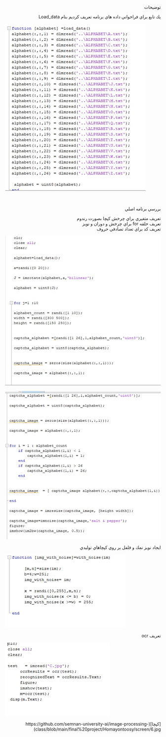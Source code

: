 <div dir="rtl">
  
  توضيحات
    </div>
    
    
  
<div dir="rtl">
 

يك تابع براي فراخواني داده هاي برنامه تعريف كرديم بنام 
Load_data 
</div>
    

![load_data](https://github.com/semnan-university-ai/image-processing-class/blob/main/final%20project/Homayontoosy/screen/1.jpg)

<br/>

<div dir="rtl">
  
   بررسي برنامه اصلي 
  
  تعريف متغيري براي چرخش كپچا بصورت رندوم
  <br/>
  تعريف حلقه for براي چرخش و دوران و نويز
  <br/>
  تعريف كد براي تعداد تصادفي حروف

  
</div>

    

![برنامه اصلي](https://github.com/semnan-university-ai/image-processing-class/blob/main/final%20project/Homayontoosy/screen/2.jpg)




![برنامه اصلي](https://github.com/semnan-university-ai/image-processing-class/blob/main/final%20project/Homayontoosy/screen/3.jpg)



<div dir="rtl">
  
   ايجاد نويز نمك و فلفل بر روي كپچاهاي توليدي
  
</div>

![نويز نمك و فلفل](https://github.com/semnan-university-ai/image-processing-class/blob/main/final%20project/Homayontoosy/screen/5.jpg)

<div dir="rtl">
  
  تعريف ocr
  
</div>

![تعريف ocr](https://github.com/semnan-university-ai/image-processing-class/blob/main/final%20project/Homayontoosy/screen/4.jpg)



<div dir="rtl">
  [كپچا](https://github.com/semnan-university-ai/image-processing-class/blob/main/final%20project/Homayontoosy/screen/6.jpg)
  </dir>
